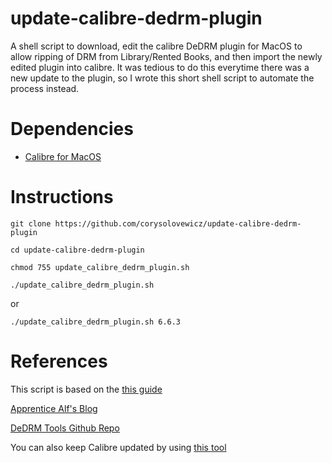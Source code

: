 # update-calibre-dedrm-plugin
A shell script to download, edit the calibre DeDRM plugin for MacOS to allow ripping of DRM from Library/Rented Books, and then import the newly edited plugin into calibre.  It was tedious to do this everytime there was a new update to the plugin, so I wrote this short shell script to automate the process instead. 

# Dependencies
* [Calibre for MacOS](https://calibre-ebook.com/download_osx)

# Instructions
`git clone https://github.com/corysolovewicz/update-calibre-dedrm-plugin`

`cd update-calibre-dedrm-plugin`

`chmod 755 update_calibre_dedrm_plugin.sh`

`./update_calibre_dedrm_plugin.sh`

or

`./update_calibre_dedrm_plugin.sh 6.6.3`


# References
This script is based on the [this guide](https://www.reddit.com/r/Piracy/comments/3ma9qe/guide_how_to_rent_your_textbooks_for_free_from/)

[Apprentice Alf's Blog](https://apprenticealf.wordpress.com/)

[DeDRM Tools Github Repo](https://github.com/apprenticeharper/DeDRM_tools)

You can also keep Calibre updated by using [this tool](https://github.com/fny/calibre-Installer)

